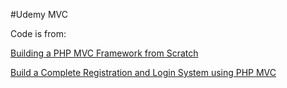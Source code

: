 #Udemy MVC

Code is from:

[Building a PHP MVC Framework from Scratch](https://www.udemy.com/php-mvc-from-scratch)

[Build a Complete Registration and Login System using PHP MVC](https://www.udemy.com/php-mvc-login)